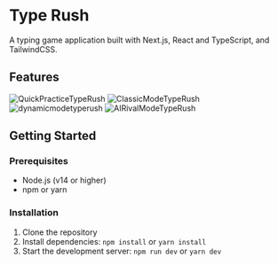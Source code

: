 # Type Rush

A typing game application built with Next.js, React and TypeScript, and TailwindCSS.

## Features
![QuickPracticeTypeRush](https://github.com/user-attachments/assets/bea72468-ab16-4f15-8253-3cc23124d0e6)
![ClassicModeTypeRush](https://github.com/user-attachments/assets/dbf8f55a-7d27-4013-91ac-5b915080d68d)
![dynamicmodetyperush](https://github.com/user-attachments/assets/2f660121-1b71-46bb-b5ed-20af856b91e1)
![AIRivalModeTypeRush](https://github.com/user-attachments/assets/907473a8-3449-4b31-838c-7438704b515a)




## Getting Started

### Prerequisites

- Node.js (v14 or higher)
- npm or yarn

### Installation

1. Clone the repository
2. Install dependencies: `npm install` or `yarn install`
3. Start the development server: `npm run dev` or `yarn dev`

